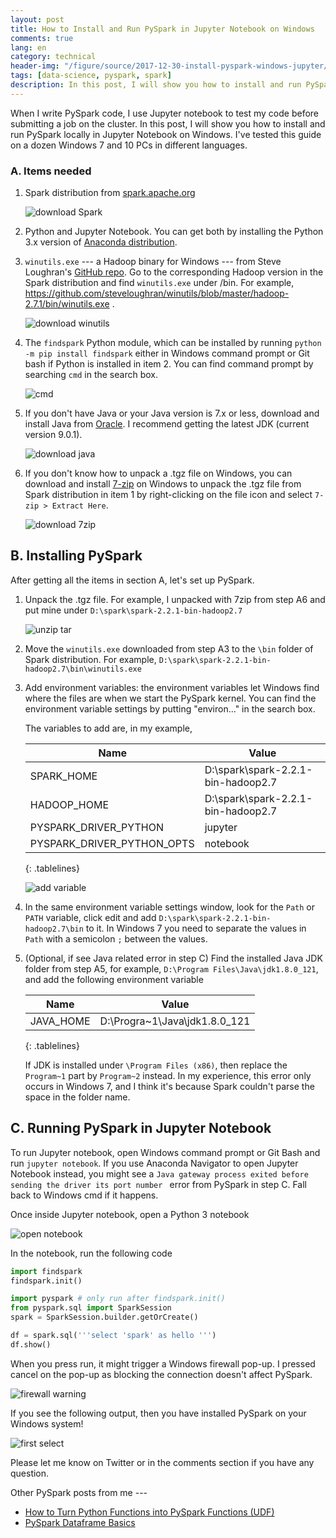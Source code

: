 ```yaml
---
layout: post
title: How to Install and Run PySpark in Jupyter Notebook on Windows
comments: true
lang: en
category: technical
header-img: "/figure/source/2017-12-30-install-pyspark-windows-jupyter/header.png"
tags: [data-science, pyspark, spark]
description: In this post, I will show you how to install and run PySpark locally in Jupyter Notebook on Windows 7 and 10.
---
```


When I write PySpark code, I use Jupyter notebook to test my code before submitting a job on the cluster. In this post, I will show you how to install and run PySpark locally in Jupyter Notebook on Windows. I've tested this guide on a dozen Windows 7 and 10 PCs in different languages.

### A. Items needed

1. Spark distribution from [spark.apache.org](https://spark.apache.org/downloads.html)

    ![download Spark](/figure/source/2017-12-30-install-pyspark-windows-jupyter/download-spark.png)

2. Python and Jupyter Notebook. You can get both by installing the Python 3.x version of [Anaconda distribution](https://www.anaconda.com/download/).

3. `winutils.exe` --- a Hadoop binary for Windows --- from Steve Loughran's [GitHub repo](https://github.com/steveloughran/winutils/). Go to the corresponding Hadoop version in the Spark distribution and find `winutils.exe` under /bin. For example, https://github.com/steveloughran/winutils/blob/master/hadoop-2.7.1/bin/winutils.exe .

    ![download winutils](/figure/source/2017-12-30-install-pyspark-windows-jupyter/download-winutils.png)

4. The `findspark` Python module, which can be installed by running `python -m pip install findspark` either in Windows command prompt or Git bash if Python is installed in item 2. You can find command prompt by searching `cmd` in the search box.

    ![cmd](/figure/source/2017-12-30-install-pyspark-windows-jupyter/cmd2.png)

5. If you don't have Java or your Java version is 7.x or less, download and install Java from [Oracle](http://www.oracle.com/technetwork/java/javase/downloads/index.html). I recommend getting the latest JDK (current version 9.0.1).

    ![download java](/figure/source/2017-12-30-install-pyspark-windows-jupyter/download-java.png)

6. If you don't know how to unpack a .tgz file on Windows, you can download and install [7-zip](http://www.7-zip.org/download.html) on Windows to unpack the .tgz file from Spark distribution in item 1 by right-clicking on the file icon and select `7-zip > Extract Here`.

    ![download 7zip](/figure/source/2017-12-30-install-pyspark-windows-jupyter/download-7zip.png)

## B. Installing PySpark

After getting all the items in section A, let's set up PySpark.

1. Unpack the .tgz file. For example, I unpacked with 7zip from step A6 and put mine under `D:\spark\spark-2.2.1-bin-hadoop2.7`

    ![unzip tar](/figure/source/2017-12-30-install-pyspark-windows-jupyter/unzip-tar-2.png)

2. Move the `winutils.exe` downloaded from step A3 to the `\bin` folder of Spark distribution. For example, `D:\spark\spark-2.2.1-bin-hadoop2.7\bin\winutils.exe`


3. Add environment variables: the environment variables let Windows find where the files are when we start the PySpark kernel. You can find the environment variable settings by putting "environ..." in the search box.

    The variables to add are, in my example,

    | Name | Value |
    |------|-------|
    | SPARK_HOME | D:\spark\spark-2.2.1-bin-hadoop2.7 |
    | HADOOP_HOME | D:\spark\spark-2.2.1-bin-hadoop2.7 |
    | PYSPARK_DRIVER_PYTHON | jupyter |
    | PYSPARK_DRIVER_PYTHON_OPTS | notebook |
    {: .tablelines}


    ![add variable](/figure/source/2017-12-30-install-pyspark-windows-jupyter/add-variable.png)

4. In the same environment variable settings window, look for the `Path` or `PATH` variable, click edit and add `D:\spark\spark-2.2.1-bin-hadoop2.7\bin` to it. In Windows 7 you need to separate the values in `Path` with a semicolon `;` between the values.

5. (Optional, if see Java related error in step C) Find the installed Java JDK folder from step A5, for example, `D:\Program Files\Java\jdk1.8.0_121`, and add the following environment variable

    | Name | Value |
    |------|-------|
    | JAVA_HOME | D:\Progra~1\Java\jdk1.8.0_121 |
    {: .tablelines}

    If JDK is installed under `\Program Files (x86)`, then replace the `Program~1` part by `Program~2` instead. In my experience, this error only occurs in Windows 7, and I think it's because Spark couldn't parse the space in the folder name.


## C. Running PySpark in Jupyter Notebook

To run Jupyter notebook, open Windows command prompt or Git Bash and run `jupyter notebook`. If you use Anaconda Navigator to open Jupyter Notebook instead, you might see a `Java gateway process exited before sending the driver its port number
` error from PySpark in step C. Fall back to Windows cmd if it happens.

Once inside Jupyter notebook, open a Python 3 notebook

![open notebook](/figure/source/2017-12-30-install-pyspark-windows-jupyter/open-notebook.png)

In the notebook, run the following code

```python
import findspark
findspark.init()

import pyspark # only run after findspark.init()
from pyspark.sql import SparkSession
spark = SparkSession.builder.getOrCreate()

df = spark.sql('''select 'spark' as hello ''')
df.show()
```

When you press run, it might trigger a Windows firewall pop-up. I pressed cancel on the pop-up as blocking the connection doesn't affect PySpark.

![firewall warning](/figure/source/2017-12-30-install-pyspark-windows-jupyter/firewall-warning.png)

If you see the following output, then you have installed PySpark on your Windows system!

![first select](/figure/source/2017-12-30-install-pyspark-windows-jupyter/first-select2.png)


Please let me know on Twitter or in the comments section if you have any question.

Other PySpark posts from me --- 

* [How to Turn Python Functions into PySpark Functions (UDF)](/pyspark-udf/)
* [PySpark Dataframe Basics](/pyspark-dataframe-basics/)
